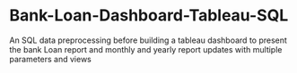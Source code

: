 # Bank-Loan-Dashboard-Tableau-SQL
An SQL data preprocessing before building a tableau dashboard to present the bank Loan report and monthly and yearly report updates with multiple parameters and views 
